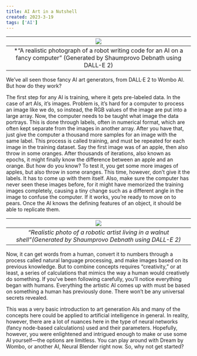 ```yaml
---
title: AI Art in a Nutshell
created: 2023-3-19
tags: ['AI']
---
```


| ![](https://keystonekeynote.com/wp-content/uploads/2022/10/AIArt_2-768x768.png) | 
|:--:| 
| *“A realistic photograph of a robot writing code for an AI on a fancy computer” (Generated by Shaumprovo Debnath using DALL-E 2) |

We’ve all seen those fancy AI art generators, from DALL·E 2 to Wombo AI. But how do they work? 

The first step for any AI is training, where it gets pre-labeled data. In the case of art AIs, it’s images. Problem is, it’s hard for a computer to process an image like we do, so instead, the RGB values of the image are put into a large array. Now, the computer needs to be taught what image the data portrays. This is done through labels, often in numerical format, which are often kept separate from the images in another array. After you have that, just give the computer a thousand more samples for an image with the same label. This process is called training, and must be repeated for each image in the training dataset. Say the first image was of an apple, then also throw in some oranges. After thousands of iterations, also known as epochs, it might finally know the difference between an apple and an orange. But how do you know? To test it, you get some more images of apples, but also throw in some oranges. This time, however, don’t give it the labels. It has to come up with them itself. Also, make sure the computer has never seen these images before, for it might have memorized the training images completely, causing a tiny change  such as a different angle in the image to confuse the computer. If it works, you’re ready to move on to pears. Once the AI knows the defining features of an object, it should be able to replicate them. 

| ![](https://keystonekeynote.com/wp-content/uploads/2022/10/AIArt_1.png) | 
|:--:| 
| *“Realistic photo of a robotic artist living in a walnut shell”(Generated by Shaumprovo Debnath using DALL-E 2)* |

Now, it can get words from a human, convert it to numbers through a process called natural language processing, and make images based on its previous knowledge. But to combine concepts requires “creativity,” or at least, a series of calculations that mimics the way a human would creatively do something. If you’ve been following carefully, you’ll notice everything began with humans. Everything the artistic AI comes up with must be based on something a human has previously done. There won’t be any universal secrets revealed. 

This was a very basic introduction to art generation AIs and many of the concepts here could be applied to artificial intelligence in general. In reality, however, there are a lot of nuances here in the type of neural networks (fancy node-based calculations) used and their parameters. Hopefully, however, you were enlightened and intrigued enough to make or use some AI yourself—the options are limitless. You can play around with Dream by Wombo, or another AI, Neural Blender right now. So, why not get started?
